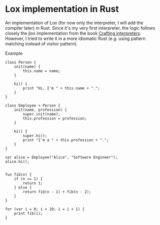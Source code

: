 # Lox implementation in Rust

An implementation of Lox (for now only the interpreter, I will add the compiler later) in Rust. Since it's my very first interpreter, the logic follows closely the jlox implementation from the book [Crafting interpreters](http://craftinginterpreters.com/). 
However, I tried to write it in a more idiomatic Rust (e.g. using pattern matching instead of visitor pattern). 

Example

    class Person {
        init(name) {
            this.name = name;
        }

        hi() {
            print "Hi, I'm " + this.name + ".";
        }
    }

    class Employee < Person {
        init(name, profession) {
            super.init(name);
            this.profession = profession;
        }

        hi() {
            super.hi();
            print "I'm a " + this.profession + ".";
        }
    }

    var alice = Employee("Alice", "Software Engineer");
    alice.hi();


    fun fib(n) {
        if (n <= 1) {
            return 1;
        } else {
            return fib(n - 1) + fib(n - 2);
        }
    }

    for (var i = 0; i < 10; i = i + 1) {
        print fib(i);
    }
